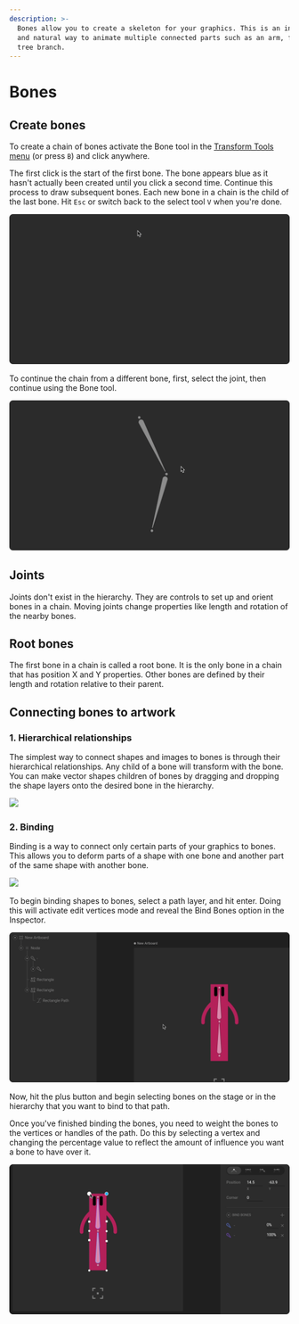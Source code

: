 ```yaml
---
description: >-
  Bones allow you to create a skeleton for your graphics. This is an intuitive
  and natural way to animate multiple connected parts such as an arm, flag, or
  tree branch.
---
```


# Bones

## **Create bones**

To create a chain of bones activate the Bone tool in the [Transform Tools menu](../../fundamentals/interface-overview/toolbar.md#transform-tools-menu) \(or press `B`\) and click anywhere.

The first click is the start of the first bone. The bone appears blue as it hasn't actually been created until you click a second time. Continue this process to draw subsequent bones. Each new bone in a chain is the child of the last bone. Hit `Esc` or switch back to the select tool `V` when you're done. 

![](../../../.gitbook/assets/bone_chain_20px.gif)

To continue the chain from a different bone, first, select the joint, then continue using the Bone tool.

![](../../../.gitbook/assets/bone_chain_multiple_20px-copy.gif)

## **Joints**

Joints don't exist in the hierarchy. They are controls to set up and orient bones in a chain. Moving joints change properties like length and rotation of the nearby bones.

## Root bones

The first bone in a chain is called a root bone. It is the only bone in a chain that has position X and Y properties. Other bones are defined by their length and rotation relative to their parent.

## Connecting bones to artwork

### **1. Hierarchical relationships**

The simplest way to connect shapes and images to bones is through their hierarchical relationships. Any child of a bone will transform with the bone. You can make vector shapes children of bones by dragging and dropping the shape layers onto the desired bone in the hierarchy.

![](../../../.gitbook/assets/bones_hierarchy.gif)

### **2. Binding**

Binding is a way to connect only certain parts of your graphics to bones. This allows you to deform parts of a shape with one bone and another part of the same shape with another bone.

![](../../../.gitbook/assets/bind_preview_20px.gif)

To begin binding shapes to bones, select a path layer, and hit enter. Doing this will activate edit vertices mode and reveal the Bind Bones option in the Inspector.

![](../../../.gitbook/assets/bind_20px.gif)

Now, hit the plus button and begin selecting bones on the stage or in the hierarchy that you want to bind to that path.

Once you've finished binding the bones, you need to weight the bones to the vertices or handles of the path. Do this by selecting a vertex and changing the percentage value to reflect the amount of influence you want a bone to have over it.

![](../../../.gitbook/assets/weighting_20px.gif)

